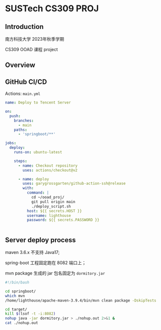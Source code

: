 # SUSTech CS309 PROJ

## Introduction

南方科技大学 2023年秋季学期

CS309 OOAD 课程 project


## Overview  


## GitHub CI/CD

Actions: `main.yml`

```yaml
name: Deploy to Tencent Server

on:
  push:
    branches:
      - main
    paths:
      - 'springboot/**'

jobs:
  deploy:
    runs-on: ubuntu-latest

    steps:
      - name: Checkout repository
        uses: actions/checkout@v2

      - name: deploy
        uses: garygrossgarten/github-action-ssh@release
        with:
          command: |
            cd ~/ooad_proj/
            git pull origin main
            ./deploy_script.sh
          host: ${{ secrets.HOST }}
          username: lighthouse
          password: ${{ secrets.PASSWORD }}
          
```



## Server deploy process

maven 3.6.x 不支持 Java17;

spring-boot 工程固定跑在 8082 端口上；

mvn package 生成的 jar 包名固定为 `dormitory.jar`

```bash
#!/bin/bash

cd springboot/
which mvn
/home/lighthouse/apache-maven-3.9.4/bin/mvn clean package -DskipTests

cd target/
kill $(lsof -t -i:8082)
nohup java -jar dormitory.jar > ./nohup.out 2>&1 &
cat ./nohup.out
```



